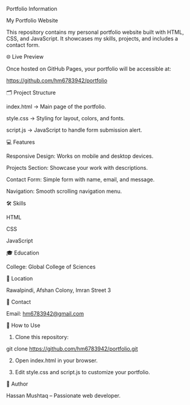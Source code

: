 Portfolio Information

My Portfolio Website

This repository contains my personal portfolio website built with HTML, CSS, and JavaScript. It showcases my skills, projects, and includes a contact form.

🌐 Live Preview

Once hosted on GitHub Pages, your portfolio will be accessible at:

https://github.com/hm6783942/portfolio

🗂️ Project Structure

index.html → Main page of the portfolio.

style.css → Styling for layout, colors, and fonts.

script.js → JavaScript to handle form submission alert.


💻 Features

Responsive Design: Works on mobile and desktop devices.

Projects Section: Showcase your work with descriptions.

Contact Form: Simple form with name, email, and message.

Navigation: Smooth scrolling navigation menu.


🛠️ Skills

HTML

CSS

JavaScript


🎓 Education

College: Global College of Sciences


📍 Location

Rawalpindi, Afshan Colony, Imran Street 3


📧 Contact

Email: hm6783942@gmail.com


🔧 How to Use

1. Clone this repository:



git clone https://github.com/hm6783942/portfolio.git

2. Open index.html in your browser.


3. Edit style.css and script.js to customize your portfolio.



📌 Author

Hassan Mushtaq – Passionate web developer.

